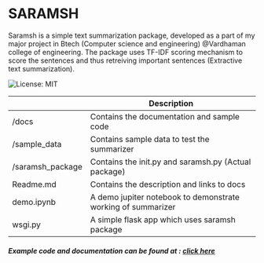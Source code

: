 # SARAMSH

Saramsh is a simple text summarization package, developed as a part of my major project in Btech (Computer science and engineering) @Vardhaman college of engineering. The package uses TF-IDF scoring mechanism to score the sentences and thus retreiving important sentences (Extractive text summarization).

![License: MIT](https://img.shields.io/badge/License-MIT-yellow.svg)

|                  	| Description                                                  	|
|------------------	|--------------------------------------------------------------	|
| /docs            	| Contains the documentation and sample code                   	|
| /sample_data     	| Contains sample data to test the summarizer                  	|
| /saramsh_package 	| Contains the init.py and saramsh.py (Actual package)         	|
| Readme.md        	| Contains the description and links to docs                   	|
| demo.ipynb       	| A demo jupiter notebook to demonstrate working of summarizer 	|
| wsgi.py          	| A simple flask app which uses saramsh package                	|


##### Example code and documentation can be found at : [click here](https://chiranjeevikarthik.me/SARAMSH/home.html)


